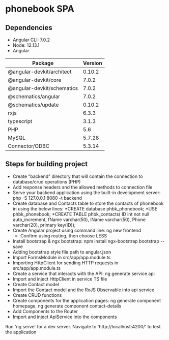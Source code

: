 # phonebook SPA

## Dependencies
* Angular CLI: 7.0.2
* Node: 12.13.1
* Angular

Package  | Version
------------- | -------------
@angular-devkit/architect  | 0.10.2
@angular-devkit/core   | 7.0.2
@angular-devkit/schematics   | 7.0.2
@schematics/angular    | 7.0.2
@schematics/update    | 0.10.2
rxjs   |  6.3.3
typescript     |  3.1.3
PHP   | 5.6
MySQL   | 5.7.28
Connector/ODBC   | 5.3.14

## Steps for building project

* Create "backend" directory that will contain the connection to database/crud operations (PHP)
* Add response headers and the allowed methods to connection file
* Serve your backend application using the built-in development server: php -S 127.0.0.1:8080 -t backend
* Create database and Contacts table to store the contacts of phonebook in using the below lines:
  *CREATE database phbk_phonebook;
  *USE phbk_phonebook;
  *CREATE TABLE phbk_contacts( ID int not null auto_increment, fName varchar(50), lName varchar(50), Phone varchar(20), primary key(ID));
* Create Angular project using command line: ng new frontend
  * Confirm using routing, then choose LESS
* Install bootstrap & ngx bootstrap: npm install ngx-bootstrap bootstrap --save
* Adding bootstrap style file path to angular.json
* Import FormsModule in src/app/app.module.ts
* Importing HttpClient for sending HTTP requests in src/app/app.module.ts
* Create a service that interacts with the API: ng generate service api
* Import and inject HttpClient in service TS file
* Create Contact model
* Import the Contact model and the RxJS Observable into api service
* Create CRUD functions
* Create components for the application pages: ng generate component homepage, ng generate component contact-details
* Add Components to the Router
* Import and inject ApiService into the components

Run 'ng serve' for a dev server. Navigate to 'http://localhost:4200/' to test the application
